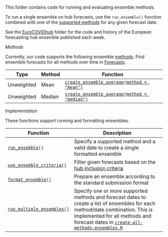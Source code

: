 This folder contains code for running and evaluating ensemble methods.

To run a single ensemble on hub forecasts, use the `run_ensemble()` function combined with one of the [supported methods](#Methods) for any given forecast date.

See the  [EuroCOVIDhub](./code/ensemble/EuroCOVIDhub) folder for the code and history of the European forecasting hub ensemble published each week.

_Methods_

Currently, our code supports the following ensemble [methods](./code/ensemble/methods). Find ensemble forecasts for all methods over time in [Forecasts](ensembles).

Type | Method | Function
---|---|---
Unweighted | Mean | [`create_ensemble_average(method = "mean")`](./code/ensemble/methods/create-ensemble-average.R)
Unweighted | Median | [`create_ensemble_average(method = "median")`](./code/ensemble/methods/create-ensemble-average.R)

_Implementation_

These functions support running and formatting ensembles.

Function | Description
---|---
[`run_ensemble()`](./code/ensemble/utils/run-ensemble.R) | Specify a supported method and a valid date to create a single formatted ensemble
[`use_ensemble_criteria()`](./code/ensemble/utils/use-ensemble-criteria.R) | Filter given forecasts based on the [hub inclusion criteria](./code/ensemble/EuroCOVIDhub/README.md#Inclusion-criteria)
[`format_ensemble()`](./code/ensemble/utils/format-ensemble.R) | Prepare an ensemble according to the standard submission format
[`run_multiple_ensembles()`](./code/ensemble/utils/run-multiple-ensembles.R) | Specify one or more supported methods and forecast dates to create a list of ensembles for each method/date combination. This is implemented for all methods and forecast dates in [`create-all-methods-ensembles.R`](./code/ensemble/utils/create-all-methods-ensembles.R)
